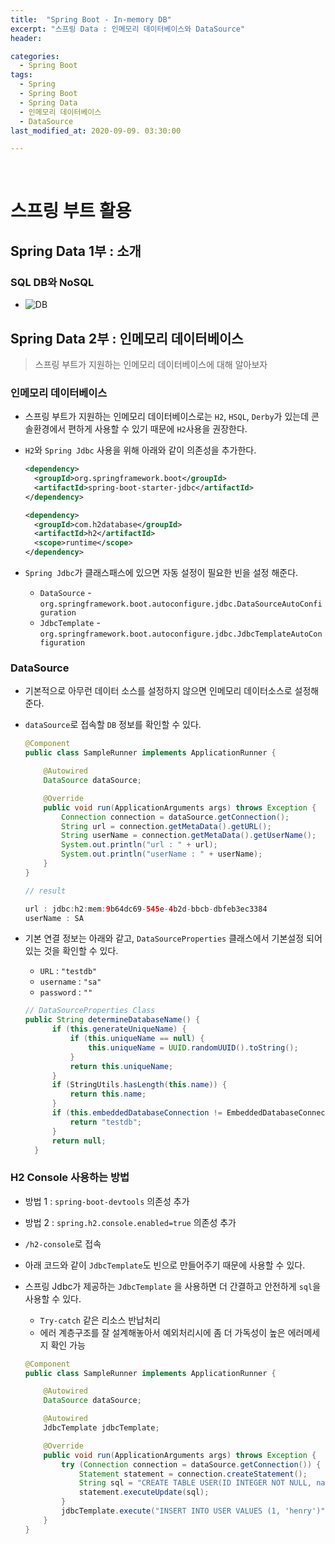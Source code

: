 ```yaml
---
title:  "Spring Boot - In-memory DB"
excerpt: "스프링 Data : 인메모리 데이터베이스와 DataSource"
header:

categories:
  - Spring Boot
tags:
  - Spring
  - Spring Boot
  - Spring Data
  - 인메모리 데이터베이스
  - DataSource
last_modified_at: 2020-09-09. 03:30:00

---
```


<br>

# 스프링 부트 활용

## Spring Data 1부 : 소개

### SQL DB와 NoSQL

- ![DB](https://user-images.githubusercontent.com/58318041/92439678-3a3bef80-f1e6-11ea-8fc9-5092432ae34b.png)



## Spring Data 2부 : 인메모리 데이터베이스

> 스프링 부트가 지원하는 인메모리 데이터베이스에 대해 알아보자

### 인메모리 데이터베이스

- 스프링 부트가 지원하는 인메모리 데이터베이스로는 `H2`, `HSQL`, `Derby`가 있는데 콘솔환경에서 편하게 사용할 수 있기 때문에 `H2`사용을 권장한다.

- `H2`와 `Spring Jdbc` 사용을 위해 아래와 같이 의존성을 추가한다.

  ```xml
  <dependency>
    <groupId>org.springframework.boot</groupId>
    <artifactId>spring-boot-starter-jdbc</artifactId>
  </dependency>
  
  <dependency>
    <groupId>com.h2database</groupId>
    <artifactId>h2</artifactId>
    <scope>runtime</scope>
  </dependency>
  ```

- `Spring Jdbc`가 클래스패스에 있으면 자동 설정이 필요한 빈을 설정 해준다.

  - `DataSource` -  `org.springframework.boot.autoconfigure.jdbc.DataSourceAutoConfiguration`
  - `JdbcTemplate` - `org.springframework.boot.autoconfigure.jdbc.JdbcTemplateAutoConfiguration`

### DataSource

- 기본적으로 아무런 데이터 소스를 설정하지 않으면 인메모리 데이터소스로 설정해준다.

- `dataSource`로 접속할 `DB` 정보를 확인할 수 있다.

  ```java
  @Component
  public class SampleRunner implements ApplicationRunner {
  
      @Autowired
      DataSource dataSource;
  
      @Override
      public void run(ApplicationArguments args) throws Exception {
          Connection connection = dataSource.getConnection();
          String url = connection.getMetaData().getURL();
          String userName = connection.getMetaData().getUserName();
          System.out.println("url : " + url);
          System.out.println("userName : " + userName);
      }
  }
  ```

  ```java
  // result
  
  url : jdbc:h2:mem:9b64dc69-545e-4b2d-bbcb-dbfeb3ec3384
  userName : SA
  ```

- 기본 연결 정보는 아래와 같고, `DataSourceProperties` 클래스에서 기본설정 되어있는 것을 확인할 수 있다.

  - `URL` : `"testdb"`
  - `username` : `"sa"`
  - `password` : `""`

  ```java
  // DataSourceProperties Class
  public String determineDatabaseName() {
  		if (this.generateUniqueName) {
  			if (this.uniqueName == null) {
  				this.uniqueName = UUID.randomUUID().toString();
  			}
  			return this.uniqueName;
  		}
  		if (StringUtils.hasLength(this.name)) {
  			return this.name;
  		}
  		if (this.embeddedDatabaseConnection != EmbeddedDatabaseConnection.NONE) {
  			return "testdb";
  		}
  		return null;
  	}
  ```

### H2 Console 사용하는 방법

- 방법 1 : `spring-boot-devtools` 의존성 추가

- 방법 2 : `spring.h2.console.enabled=true` 의존성 추가

- `/h2-console`로 접속

- 아래 코드와 같이 `JdbcTemplate`도 빈으로 만들어주기 때문에 사용할 수 있다.

- 스프링 Jdbc가 제공하는 `JdbcTemplate` 을 사용하면 더 간결하고 안전하게 `sql`을 사용할 수 있다.

  - `Try-catch` 같은 리소스 반납처리
  - 에러 계층구조를 잘 설계해놓아서 예외처리시에 좀 더 가독성이 높은 에러메세지 확인 가능

  ```java
  @Component
  public class SampleRunner implements ApplicationRunner {
  
      @Autowired
      DataSource dataSource;
  
      @Autowired
      JdbcTemplate jdbcTemplate;
  
      @Override
      public void run(ApplicationArguments args) throws Exception {
          try (Connection connection = dataSource.getConnection()) {
              Statement statement = connection.createStatement();
              String sql = "CREATE TABLE USER(ID INTEGER NOT NULL, name VARCHAR(255), PRIMARY KEY (id))";
              statement.executeUpdate(sql);
          }
          jdbcTemplate.execute("INSERT INTO USER VALUES (1, 'henry')");
      }
  }
  ```

